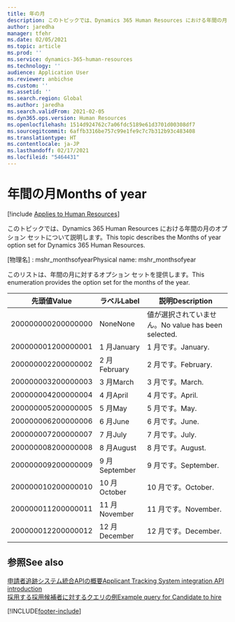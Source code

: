 ```yaml
---
title: 年の月
description: このトピックでは、Dynamics 365 Human Resources における年間の月のオプション セットについて説明します。
author: jaredha
manager: tfehr
ms.date: 02/05/2021
ms.topic: article
ms.prod: ''
ms.service: dynamics-365-human-resources
ms.technology: ''
audience: Application User
ms.reviewer: anbichse
ms.custom: ''
ms.assetid: ''
ms.search.region: Global
ms.author: jaredha
ms.search.validFrom: 2021-02-05
ms.dyn365.ops.version: Human Resources
ms.openlocfilehash: 1514d924762c7a06fdc5189e61d3701d00308df7
ms.sourcegitcommit: 6affb3316be757c99e1fe9c7c7b312b93c483408
ms.translationtype: HT
ms.contentlocale: ja-JP
ms.lasthandoff: 02/17/2021
ms.locfileid: "5464431"
---
```

# <a name="months-of-year"></a><span data-ttu-id="9f81d-103">年間の月</span><span class="sxs-lookup"><span data-stu-id="9f81d-103">Months of year</span></span>

[!include [Applies to Human Resources](../includes/applies-to-hr.md)]

<span data-ttu-id="9f81d-104">このトピックでは、Dynamics 365 Human Resources における年間の月のオプション セットについて説明します。</span><span class="sxs-lookup"><span data-stu-id="9f81d-104">This topic describes the Months of year option set for Dynamics 365 Human Resources.</span></span>

<span data-ttu-id="9f81d-105">\[物理名\] : mshr_monthsofyear</span><span class="sxs-lookup"><span data-stu-id="9f81d-105">Physical name: mshr_monthsofyear</span></span>

<span data-ttu-id="9f81d-106">このリストは、年間の月に対するオプション セットを提供します。</span><span class="sxs-lookup"><span data-stu-id="9f81d-106">This enumeration provides the option set for the months of the year.</span></span>

| <span data-ttu-id="9f81d-107">先頭値</span><span class="sxs-lookup"><span data-stu-id="9f81d-107">Value</span></span> | <span data-ttu-id="9f81d-108">ラベル</span><span class="sxs-lookup"><span data-stu-id="9f81d-108">Label</span></span> | <span data-ttu-id="9f81d-109">説明</span><span class="sxs-lookup"><span data-stu-id="9f81d-109">Description</span></span> |
| --- | --- | --- |
| <span data-ttu-id="9f81d-110">200000000</span><span class="sxs-lookup"><span data-stu-id="9f81d-110">200000000</span></span> | <span data-ttu-id="9f81d-111">None</span><span class="sxs-lookup"><span data-stu-id="9f81d-111">None</span></span> | <span data-ttu-id="9f81d-112">値が選択されていません。</span><span class="sxs-lookup"><span data-stu-id="9f81d-112">No value has been selected.</span></span> |
| <span data-ttu-id="9f81d-113">200000001</span><span class="sxs-lookup"><span data-stu-id="9f81d-113">200000001</span></span> | <span data-ttu-id="9f81d-114">1 月</span><span class="sxs-lookup"><span data-stu-id="9f81d-114">January</span></span> | <span data-ttu-id="9f81d-115">1 月です。</span><span class="sxs-lookup"><span data-stu-id="9f81d-115">January.</span></span> |
| <span data-ttu-id="9f81d-116">200000002</span><span class="sxs-lookup"><span data-stu-id="9f81d-116">200000002</span></span> | <span data-ttu-id="9f81d-117">2 月</span><span class="sxs-lookup"><span data-stu-id="9f81d-117">February</span></span> | <span data-ttu-id="9f81d-118">2 月です。</span><span class="sxs-lookup"><span data-stu-id="9f81d-118">February.</span></span> |
| <span data-ttu-id="9f81d-119">200000003</span><span class="sxs-lookup"><span data-stu-id="9f81d-119">200000003</span></span> | <span data-ttu-id="9f81d-120">3 月</span><span class="sxs-lookup"><span data-stu-id="9f81d-120">March</span></span> | <span data-ttu-id="9f81d-121">3 月です。</span><span class="sxs-lookup"><span data-stu-id="9f81d-121">March.</span></span> |
| <span data-ttu-id="9f81d-122">200000004</span><span class="sxs-lookup"><span data-stu-id="9f81d-122">200000004</span></span> | <span data-ttu-id="9f81d-123">4 月</span><span class="sxs-lookup"><span data-stu-id="9f81d-123">April</span></span> | <span data-ttu-id="9f81d-124">4 月です。</span><span class="sxs-lookup"><span data-stu-id="9f81d-124">April.</span></span> |
| <span data-ttu-id="9f81d-125">200000005</span><span class="sxs-lookup"><span data-stu-id="9f81d-125">200000005</span></span> | <span data-ttu-id="9f81d-126">5 月</span><span class="sxs-lookup"><span data-stu-id="9f81d-126">May</span></span> | <span data-ttu-id="9f81d-127">5 月です。</span><span class="sxs-lookup"><span data-stu-id="9f81d-127">May.</span></span> |
| <span data-ttu-id="9f81d-128">200000006</span><span class="sxs-lookup"><span data-stu-id="9f81d-128">200000006</span></span> | <span data-ttu-id="9f81d-129">6 月</span><span class="sxs-lookup"><span data-stu-id="9f81d-129">June</span></span> | <span data-ttu-id="9f81d-130">6 月です。</span><span class="sxs-lookup"><span data-stu-id="9f81d-130">June.</span></span> |
| <span data-ttu-id="9f81d-131">200000007</span><span class="sxs-lookup"><span data-stu-id="9f81d-131">200000007</span></span> | <span data-ttu-id="9f81d-132">7 月</span><span class="sxs-lookup"><span data-stu-id="9f81d-132">July</span></span> | <span data-ttu-id="9f81d-133">7 月です。</span><span class="sxs-lookup"><span data-stu-id="9f81d-133">July.</span></span> |
| <span data-ttu-id="9f81d-134">200000008</span><span class="sxs-lookup"><span data-stu-id="9f81d-134">200000008</span></span> | <span data-ttu-id="9f81d-135">8 月</span><span class="sxs-lookup"><span data-stu-id="9f81d-135">August</span></span> | <span data-ttu-id="9f81d-136">8 月です。</span><span class="sxs-lookup"><span data-stu-id="9f81d-136">August.</span></span> |
| <span data-ttu-id="9f81d-137">200000009</span><span class="sxs-lookup"><span data-stu-id="9f81d-137">200000009</span></span> | <span data-ttu-id="9f81d-138">9 月</span><span class="sxs-lookup"><span data-stu-id="9f81d-138">September</span></span> | <span data-ttu-id="9f81d-139">9 月です。</span><span class="sxs-lookup"><span data-stu-id="9f81d-139">September.</span></span> |
| <span data-ttu-id="9f81d-140">200000010</span><span class="sxs-lookup"><span data-stu-id="9f81d-140">200000010</span></span> | <span data-ttu-id="9f81d-141">10 月</span><span class="sxs-lookup"><span data-stu-id="9f81d-141">October</span></span> | <span data-ttu-id="9f81d-142">10 月です。</span><span class="sxs-lookup"><span data-stu-id="9f81d-142">October.</span></span> |
| <span data-ttu-id="9f81d-143">200000011</span><span class="sxs-lookup"><span data-stu-id="9f81d-143">200000011</span></span> | <span data-ttu-id="9f81d-144">11 月</span><span class="sxs-lookup"><span data-stu-id="9f81d-144">November</span></span> | <span data-ttu-id="9f81d-145">11 月です。</span><span class="sxs-lookup"><span data-stu-id="9f81d-145">November.</span></span> |
| <span data-ttu-id="9f81d-146">200000012</span><span class="sxs-lookup"><span data-stu-id="9f81d-146">200000012</span></span> | <span data-ttu-id="9f81d-147">12 月</span><span class="sxs-lookup"><span data-stu-id="9f81d-147">December</span></span> | <span data-ttu-id="9f81d-148">12 月です。</span><span class="sxs-lookup"><span data-stu-id="9f81d-148">December.</span></span> |

## <a name="see-also"></a><span data-ttu-id="9f81d-149">参照</span><span class="sxs-lookup"><span data-stu-id="9f81d-149">See also</span></span>

[<span data-ttu-id="9f81d-150">申請者追跡システム統合APIの概要</span><span class="sxs-lookup"><span data-stu-id="9f81d-150">Applicant Tracking System integration API introduction</span></span>](hr-admin-integration-ats-api-introduction.md)<br>
[<span data-ttu-id="9f81d-151">採用する採用候補者に対するクエリの例</span><span class="sxs-lookup"><span data-stu-id="9f81d-151">Example query for Candidate to hire</span></span>](hr-admin-integration-ats-api-candidate-to-hire-example-query.md)


[!INCLUDE[footer-include](../includes/footer-banner.md)]